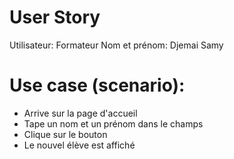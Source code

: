 # User Story

Utilisateur: Formateur
Nom et prénom: Djemai Samy

# Use case (scenario):
- Arrive sur la page d'accueil
-  Tape un nom et un prénom dans le champs
- Clique sur le bouton
- Le nouvel élève est affiché